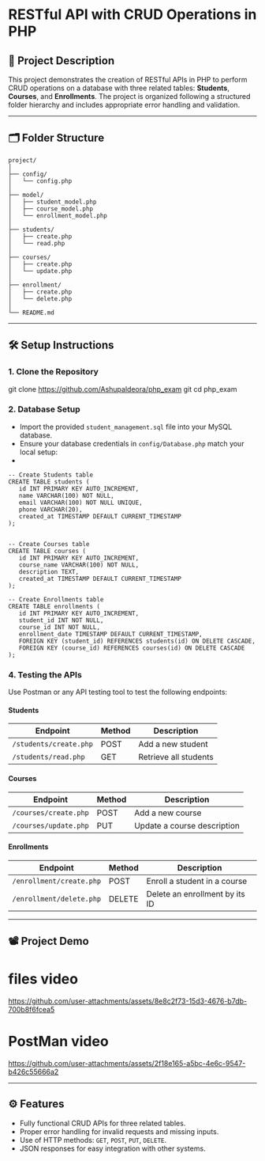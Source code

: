 # RESTful API with CRUD Operations in PHP

## 📜 Project Description
This project demonstrates the creation of RESTful APIs in PHP to perform CRUD operations on a database with three related tables: **Students**, **Courses**, and **Enrollments**. The project is organized following a structured folder hierarchy and includes appropriate error handling and validation.

---

## 🗂️ Folder Structure
```
project/
│
├── config/
│   └── config.php
│
├── model/
│   ├── student_model.php
│   ├── course_model.php
│   └── enrollment_model.php
│
├── students/
│   ├── create.php
│   └── read.php
│
├── courses/
│   ├── create.php
│   └── update.php
│
├── enrollment/
│   ├── create.php
│   └── delete.php
│
└── README.md
```



---

## 🛠️ Setup Instructions

### 1. Clone the Repository
git clone https://github.com/Ashupaldeora/php_exam
git cd php_exam


### 2. Database Setup
- Import the provided `student_management.sql` file into your MySQL database.
- Ensure your database credentials in `config/Database.php` match your local setup:
-
 ```
 -- Create Students table
CREATE TABLE students (
    id INT PRIMARY KEY AUTO_INCREMENT,
    name VARCHAR(100) NOT NULL,
    email VARCHAR(100) NOT NULL UNIQUE,
    phone VARCHAR(20),
    created_at TIMESTAMP DEFAULT CURRENT_TIMESTAMP
);


-- Create Courses table
CREATE TABLE courses (
    id INT PRIMARY KEY AUTO_INCREMENT,
    course_name VARCHAR(100) NOT NULL,
    description TEXT,
    created_at TIMESTAMP DEFAULT CURRENT_TIMESTAMP
);

-- Create Enrollments table
CREATE TABLE enrollments (
    id INT PRIMARY KEY AUTO_INCREMENT,
    student_id INT NOT NULL,
    course_id INT NOT NULL,
    enrollment_date TIMESTAMP DEFAULT CURRENT_TIMESTAMP,
    FOREIGN KEY (student_id) REFERENCES students(id) ON DELETE CASCADE,
    FOREIGN KEY (course_id) REFERENCES courses(id) ON DELETE CASCADE
);
```



### 4. Testing the APIs
Use Postman or any API testing tool to test the following endpoints:

#### Students
| Endpoint                 | Method | Description                  |
|--------------------------|--------|------------------------------|
| `/students/create.php`   | POST   | Add a new student            |
| `/students/read.php`     | GET    | Retrieve all students        |

#### Courses
| Endpoint                 | Method | Description                       |
|--------------------------|--------|-----------------------------------|
| `/courses/create.php`    | POST   | Add a new course                  |
| `/courses/update.php`    | PUT    | Update a course description       |

#### Enrollments
| Endpoint                 | Method | Description                         |
|--------------------------|--------|-------------------------------------|
| `/enrollment/create.php`| POST   | Enroll a student in a course        |
| `/enrollment/delete.php`| DELETE | Delete an enrollment by its ID      |

---

## 📽️ Project Demo
# files video


https://github.com/user-attachments/assets/8e8c2f73-15d3-4676-b7db-700b8f6fcea5



# PostMan video


https://github.com/user-attachments/assets/2f18e165-a5bc-4e6c-9547-b426c55666a2


---

## ⚙️ Features
- Fully functional CRUD APIs for three related tables.
- Proper error handling for invalid requests and missing inputs.
- Use of HTTP methods: `GET`, `POST`, `PUT`, `DELETE`.
- JSON responses for easy integration with other systems.


